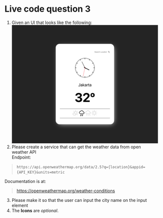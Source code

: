 # Live code question 3

1. Given an UI that looks like the following:  
![image](img/example.png)
2. Please create a service that can get the weather data from open weather API  
Endpoint:  
> `https://api.openweathermap.org/data/2.5?q={location}&appid={API_KEY}&units=metric` 

Documentation is at:  
> https://openweathermap.org/weather-conditions  

3. Please make it so that the user can input the city name on the input element
4. The **Icons** are _optional_.